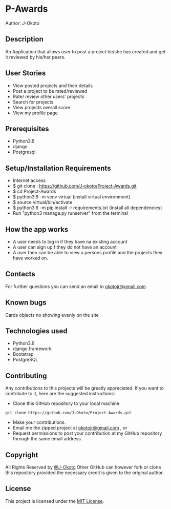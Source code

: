 # P-Awards

Author: J-Okoto

## Description

An Application that allows  user to post a project he/she has created and get it reviewed by his/her peers.

## User Stories

* View posted projects and their details
* Post a project to be rated/reviewed
* Rate/ review other users' projects
* Search for projects 
* View projects overall score
* View my profile page




##  Prerequisites
* Python3.6
* django
* Postgresql

## Setup/Installation Requirements
* Internet access
* $ git clone : https://github.com/J-okoto/Project-Awards.git
* $ cd Project-Awards
* $ python3.6 -m venv virtual (install virtual environment)
* $ source virtual/bin/activate
* $ python3.6 -m pip install -r requirements.txt (install all dependencies)
*  Run "python3 manage.py runserver" from the terminal

## How the app works
* A user needs to log in if they have na existing account
* A user can sign up f they do not have an account
* A user then can be able to view a persons profile and the projects they have worked on.


## Contacts
For further questions you can send an email to okotojr@gmail.com

## Known bugs


Cards objects no showing evenly on the site

## Technologies used 

* Python3.6
* django framework
* Bootstrap
* PostgreSQL

    
## Contributing

Any contributions to this projects will be greatly appreciated. If you want to contribute to it, here are the suggested instructions:
* Clone this GitHub repository to your local machine.

```
git clone https://github.com/J-Okoto/Project-Awards.git
```
* Make your contributions.
* Email me the zipped project at okotojr@gmail.com , or
* Request permissions to post your contribution at my GitHub repository through the same email address.





## Copyright

All Rights Reserved by [@J-Okoto](https://github.com/J-Okoto)
Other GitHub can however fork or clone this repository provided the necessary credit is given to the original author.

## License 

This project is licensed under the [MIT License](License). 
